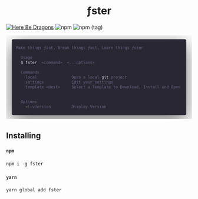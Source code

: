 <h1 align="center">ƒster</h1>

[![Here Be Dragons](https://img.shields.io/badge/%F0%9F%90%89-Here%20be%20Dragons-sucess?style=flat-square)](https://en.wikipedia.org/wiki/Here_be_dragons)
![npm](https://img.shields.io/npm/v/fster?style=flat-square)
![npm (tag)](https://img.shields.io/npm/v/fster/dev?style=flat-square)
<p align="center">
  <img src="./help.png" />
</p>




## Installing

#### **`npm`**

```shell
npm i -g fster
```

#### **`yarn`**

```shell
yarn global add fster
```
